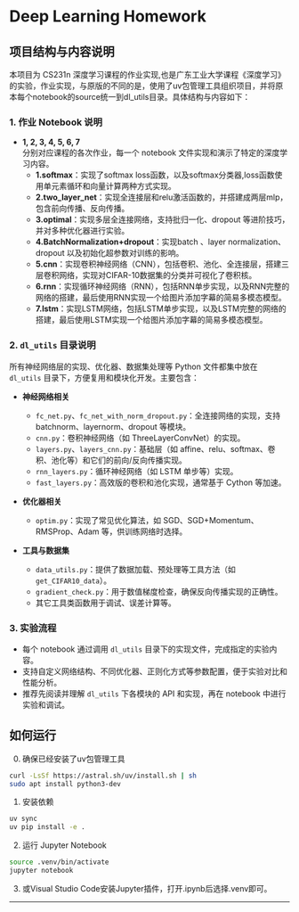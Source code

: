 # Deep Learning Homework

## 项目结构与内容说明

本项目为 CS231n 深度学习课程的作业实现,也是广东工业大学课程《深度学习》的实验，作业实现，与原版的不同的是，使用了uv包管理工具组织项目，并将原本每个notebook的source统一到dl_utils目录。具体结构与内容如下：

### 1. 作业 Notebook 说明

- **1, 2, 3, 4, 5, 6, 7**  
  分别对应课程的各次作业，每一个 notebook 文件实现和演示了特定的深度学习内容。
  - **1.softmax**：实现了softmax loss函数，以及softmax分类器,loss函数使用单元素循环和向量计算两种方式实现。
  - **2.two_layer_net**：实现全连接层和relu激活函数的，并搭建成两层mlp，包含前向传播、反向传播。
  - **3.optimal**：实现多层全连接网络，支持批归一化、dropout 等进阶技巧，并对多种优化器进行实验。
  - **4.BatchNormalization+dropout**：实现batch 、layer normalization、dropout 以及初始化超参数对训练的影响。
  - **5.cnn**：实现卷积神经网络（CNN），包括卷积、池化、全连接层，搭建三层卷积网络，实现对CIFAR-10数据集的分类并可视化了卷积核。
  - **6.rnn**：实现循环神经网络（RNN），包括RNN单步实现，以及RNN完整的网络的搭建，最后使用RNN实现一个给图片添加字幕的简易多模态模型。
  - **7.lstm**：实现LSTM网络，包括LSTM单步实现，以及LSTM完整的网络的搭建，最后使用LSTM实现一个给图片添加字幕的简易多模态模型。

### 2. `dl_utils` 目录说明

所有神经网络层的实现、优化器、数据集处理等 Python 文件都集中放在 `dl_utils` 目录下，方便复用和模块化开发。主要包含：

- **神经网络相关**
  - `fc_net.py`、`fc_net_with_norm_dropout.py`：全连接网络的实现，支持 batchnorm、layernorm、dropout 等模块。
  - `cnn.py`：卷积神经网络（如 ThreeLayerConvNet）的实现。
  - `layers.py`、`layers_cnn.py`：基础层（如 affine、relu、softmax、卷积、池化等）和它们的前向/反向传播实现。
  - `rnn_layers.py`：循环神经网络（如 LSTM 单步等）实现。
  - `fast_layers.py`：高效版的卷积和池化实现，通常基于 Cython 等加速。

- **优化器相关**
  - `optim.py`：实现了常见优化算法，如 SGD、SGD+Momentum、RMSProp、Adam 等，供训练网络时选择。

- **工具与数据集**
  - `data_utils.py`：提供了数据加载、预处理等工具方法（如 `get_CIFAR10_data`）。
  - `gradient_check.py`：用于数值梯度检查，确保反向传播实现的正确性。
  - 其它工具类函数用于调试、误差计算等。

### 3. 实验流程

- 每个 notebook 通过调用 `dl_utils` 目录下的实现文件，完成指定的实验内容。
- 支持自定义网络结构、不同优化器、正则化方式等参数配置，便于实验对比和性能分析。
- 推荐先阅读并理解 `dl_utils` 下各模块的 API 和实现，再在 notebook 中进行实验和调试。

## 如何运行

0. 确保已经安装了uv包管理工具
```bash
curl -LsSf https://astral.sh/uv/install.sh | sh
sudo apt install python3-dev
```

1. 安装依赖
```bash
uv sync
uv pip install -e .
```

2. 运行 Jupyter Notebook
```bash
source .venv/bin/activate
jupyter notebook
```
3. 或Visual Studio Code安装Jupyter插件，打开.ipynb后选择.venv即可。
---
